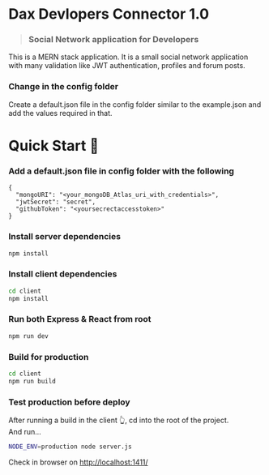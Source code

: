 # Dax Devlopers Connector 1.0

> ### Social Network application for Developers 

This is a MERN stack application. It is a small social network application with many validation like JWT authentication, profiles and forum posts.

### Change in the config folder 
Create a default.json file in the config folder similar to the example.json and add the values required in that. 

# Quick Start 🚀

### Add a default.json file in config folder with the following

```
{
  "mongoURI": "<your_mongoDB_Atlas_uri_with_credentials>",
  "jwtSecret": "secret",
  "githubToken": "<yoursecrectaccesstoken>"
}
```

### Install server dependencies

```bash
npm install
```

### Install client dependencies

```bash
cd client
npm install
```

### Run both Express & React from root

```bash
npm run dev
```

### Build for production

```bash
cd client
npm run build
```

### Test production before deploy

After running a build in the client 👆, cd into the root of the project.  
And run...

```bash
NODE_ENV=production node server.js
```

Check in browser on [http://localhost:1411/](http://localhost:1411/)
